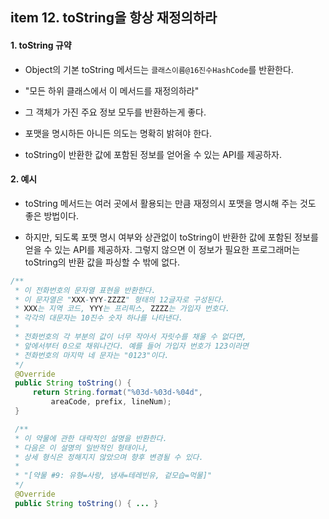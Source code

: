 ## item 12. toString을 항상 재정의하라



#### 1. toString 규약

- Object의 기본 toString 메서드는 `클래스이름@16진수HashCode`를 반환한다.

- "모든 하위 클래스에서 이 메서드를 재정의하라"
- 그 객체가 가진 주요 정보 모두를 반환하는게 좋다.
- 포맷을 명시하든 아니든 의도는 명확히 밝혀야 한다.
- toString이 반환한 값에 포함된 정보를 얻어올 수 있는 API를 제공하자.



#### 2. 예시

- toString 메서드는 여러 곳에서 활용되는 만큼 재정의시 포맷을 명시해 주는 것도 좋은 방법이다.

- 하지만, 되도록 포맷 명시 여부와 상관없이 toString이 반환한 값에 포함된 정보를 얻을 수 있는 API를 제공하자. 그렇지 않으면 이 정보가 필요한 프로그래머는 toString의 반환 값을 파싱할 수 밖에 없다.
  

````java
/**
 * 이 전화번호의 문자열 표현을 반환한다.
 * 이 문자열은 "XXX-YYY-ZZZZ" 형태의 12글자로 구성된다.
 * XXX는 지역 코드, YYY는 프리픽스, ZZZZ는 가입자 번호다.
 * 각각의 대문자는 10진수 숫자 하나를 나타낸다.
 *
 * 전화번호의 각 부분의 값이 너무 작아서 자릿수를 채울 수 없다면,
 * 앞에서부터 0으로 채워나간다. 예를 들어 가입자 번호가 123이라면
 * 전화번호의 마지막 네 문자는 "0123"이다.
 */
 @Override
 public String toString() {
     return String.format("%03d-%03d-%04d",
         areaCode, prefix, lineNum);
 }

 /**
 * 이 약물에 관한 대락적인 설명을 반환한다.
 * 다음은 이 설명의 일반적인 형태이나,
 * 상세 형식은 정해지지 않았으며 향후 변경될 수 있다.
 *
 * "[약물 #9: 유형=사랑, 냄새=테레빈유, 겉모습=먹물]"
 */
 @Override
 public String toString() { ... }
````



 
